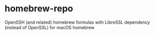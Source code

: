 # homebrew-repo

OpenSSH (and related) homebrew formulas with LibreSSL dependency (instead of OpenSSL) for macOS homebrew 
